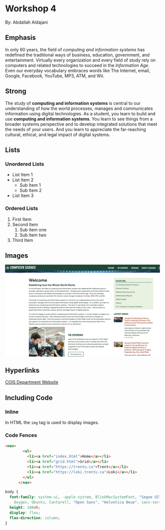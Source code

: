 # Workshop 4

By: Abdallah Aldajani

## Emphasis

In only 60 years, the field of *computing and information systems* has redefined the traditional ways of business, education, government, and entertainment.  Virtually every organization and every field of study rely on computers and related technologies to succeed in the _Information Age_.  Even our everyday vocabulary embraces words like The Internet, email, Google, Facebook, YouTube, MP3, ATM, and Wii.

## Strong

The study of **computing and information systems** is central to our understanding of how the world processes, manages and communicates information using digital technologies.  As a student, you learn to build and use __computing and information systems__.  You learn to see things from a broader systems perspective and to develop integrated solutions that meet the needs of your users.  And you learn to appreciate the far-reaching cultural, ethical, and legal impact of digital systems.

## Lists

### Unordered Lists

- List Item 1
- List Item 2
  - Sub Item 1
   - Sub Item 2
- List Item 3

### Ordered Lists

1. First Item
2. Second Item
   1. Sub item one 
   2. Sub item two 
3. Third Item

## Images

![The main image of the COIS department website](./img/mainpage.png)

## Hyperlinks

[COIS Department Website](https://www.trentu.ca/cois/)

## Including Code


### Inline

In HTML the `img` tag is used to display images.

### Code Fences

```html
<nav>
        <ul>
          <li><a href="index.html">Home</a></li>
          <li><a href="grid.html">Grid</a></li>
          <li><a href="https://trentu.ca">Trent</a></li>
          <li><a href="https://loki.trentu.ca">Loki</a></li>
        </ul>
      </nav>
```

```css
body {
  font-family: system-ui, -apple-system, BlinkMacSystemFont, "Segoe UI", Roboto,
    Oxygen, Ubuntu, Cantarell, "Open Sans", "Helvetica Neue", sans-serif;
  height: 100vh;
  display: flex;
  flex-direction: column;
}
```